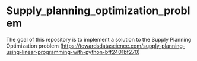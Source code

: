 # Supply_planning_optimization_problem
The goal of this repository is to implement a solution to the Supply Planning Optimization problem (https://towardsdatascience.com/supply-planning-using-linear-programming-with-python-bff2401bf270) 

